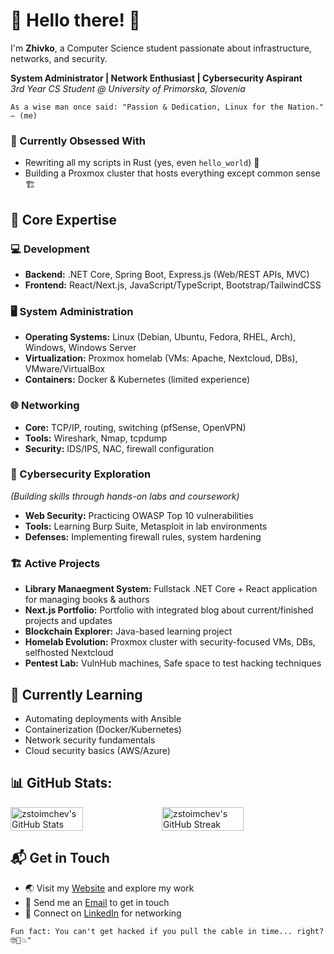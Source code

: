 # 🚀 Hello there! 👋
I'm **Zhivko**, a Computer Science student passionate about infrastructure, networks, and security.

**System Administrator | Network Enthusiast | Cybersecurity Aspirant**  
*3rd Year CS Student @ University of Primorska, Slovenia*

```text
As a wise man once said: "Passion & Dedication, Linux for the Nation." — (me)
```

### 🌟 Currently Obsessed With  
  - Rewriting all my scripts in Rust (yes, even `hello_world`) 🦀
  - Building a Proxmox cluster that hosts everything except common sense 🏗️

## 🔧 Core Expertise

### 💻 Development
  - **Backend:** .NET Core, Spring Boot, Express.js (Web/REST APIs, MVC)
  - **Frontend:** React/Next.js, JavaScript/TypeScript, Bootstrap/TailwindCSS

### 🖥️ System Administration
  - **Operating Systems:** Linux (Debian, Ubuntu, Fedora, RHEL, Arch), Windows, Windows Server
  - **Virtualization:** Proxmox homelab (VMs: Apache, Nextcloud, DBs), VMware/VirtualBox
  - **Containers:** Docker & Kubernetes (limited experience)

### 🌐 Networking
  - **Core:** TCP/IP, routing, switching (pfSense, OpenVPN)
  - **Tools:** Wireshark, Nmap, tcpdump
  - **Security:** IDS/IPS, NAC, firewall configuration

### 🔐 Cybersecurity Exploration
*(Building skills through hands-on labs and coursework)*
  - **Web Security:** Practicing OWASP Top 10 vulnerabilities
  - **Tools:** Learning Burp Suite, Metasploit in lab environments
  - **Defenses:** Implementing firewall rules, system hardening

### 🏗️ Active Projects
  - **Library Manaegment System:** Fullstack .NET Core + React application for managing books & authors
  - **Next.js Portfolio:** Portfolio with integrated blog about current/finished projects and updates
  - **Blockchain Explorer:** Java-based learning project
  - **Homelab Evolution:** Proxmox cluster with security-focused VMs, DBs, selfhosted Nextcloud
  - **Pentest Lab:** VulnHub machines, Safe space to test hacking techniques

## 🌱 Currently Learning
  - Automating deployments with Ansible
  - Containerization (Docker/Kubernetes) 
  - Network security fundamentals
  - Cloud security basics (AWS/Azure)

## 📊 GitHub Stats:
<div class='container' style="display: flex; flex-direction: row;">
  <img style="height: auto; width: 48%;" class="img" src="https://github-readme-stats.vercel.app/api?username=zstoimchev&theme=tokyonight&show_icons=true&hide_border=false&count_private=true" alt="zstoimchev's GitHub Stats" />
  <img style="height: auto; width: 51%;" class="img" src="https://streak-stats.demolab.com?user=zstoimchev&theme=tokyonight&hide_border=false" alt="zstoimchev's GitHub Streak" />
</div>

 ## 📬 Get in Touch
  - 🌏 Visit my [Website](https://zstoimchev.github.io) and explore my work
  - 📧 Send me an [Email](mailto:zstoimchev@outlook.com) to get in touch
  - 💬 Connect on [LinkedIn](https://www.linkedin.com/in/zstoimchev) for networking
    

```text
Fun fact: You can't get hacked if you pull the cable in time... right? 🤓🔌💥"
```
